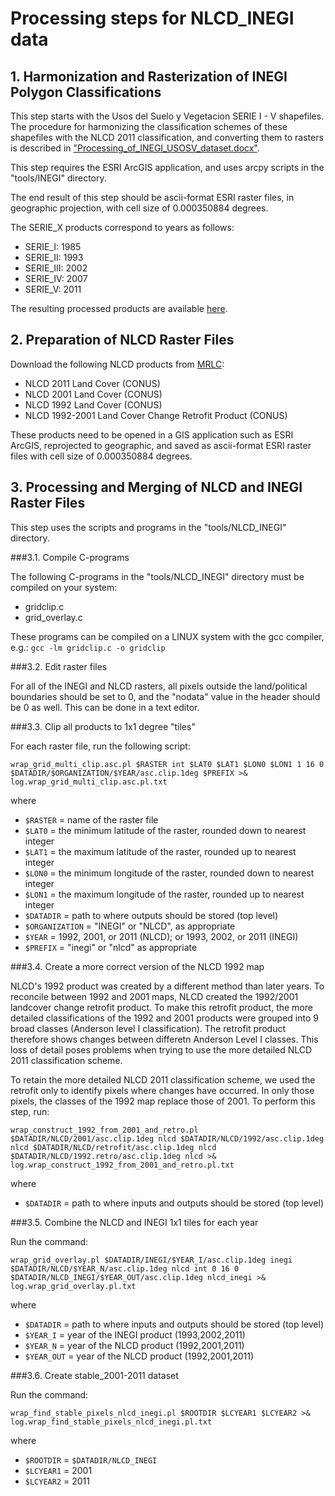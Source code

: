# Processing steps for NLCD_INEGI data

## 1. Harmonization and Rasterization of INEGI Polygon Classifications

This step starts with the Usos del Suelo y Vegetacion SERIE I - V shapefiles.  The procedure for harmonizing the classification schemes of these shapefiles with the NLCD 2011 classification, and converting them to rasters is described in ["Processing_of_INEGI_USOSV_dataset.docx"](./Processing_of_INEGI_USOSV_dataset.docx).

This step requires the ESRI ArcGIS application, and uses arcpy scripts in the "tools/INEGI" directory.

The end result of this step should be ascii-format ESRI raster files, in geographic projection, with cell size of 0.000350884 degrees.

The SERIE_X products correspond to years as follows:
 - SERIE_I: 1985
 - SERIE_II: 1993
 - SERIE_III: 2002
 - SERIE_IV: 2007
 - SERIE_V: 2011

The resulting processed products are available [here](https://zenodo.org/record/2579442).

## 2. Preparation of NLCD Raster Files

Download the following NLCD products from [MRLC](https://www.mrlc.gov/data):
 - NLCD 2011 Land Cover (CONUS)
 - NLCD 2001 Land Cover (CONUS)
 - NLCD 1992 Land Cover (CONUS)
 - NLCD 1992-2001 Land Cover Change Retrofit Product (CONUS)

These products need to be opened in a GIS application such as ESRI ArcGIS, reprojected to geographic, and saved as ascii-format ESRI raster files with cell size of 0.000350884 degrees.

## 3. Processing and Merging of NLCD and INEGI Raster Files

This step uses the scripts and programs in the "tools/NLCD_INEGI" directory.

###3.1. Compile C-programs

The following C-programs in the "tools/NLCD_INEGI" directory must be compiled on your system:
 - gridclip.c
 - grid_overlay.c

These programs can be compiled on a LINUX system with the gcc compiler, e.g.:
   `gcc -lm gridclip.c -o gridclip`

###3.2. Edit raster files

For all of the INEGI and NLCD rasters, all pixels outside the land/political boundaries should be set to 0, and the "nodata" value in the header should be 0 as well. This can be done in a text editor.

###3.3. Clip all products to 1x1 degree "tiles"

For each raster file, run the following script:

   `wrap_grid_multi_clip.asc.pl $RASTER int $LAT0 $LAT1 $LON0 $LON1 1 16 0 $DATADIR/$ORGANIZATION/$YEAR/asc.clip.1deg $PREFIX >& log.wrap_grid_multi_clip.asc.pl.txt`

where

 - `$RASTER` = name of the raster file
 - `$LAT0` = the minimum latitude of the raster, rounded down to nearest integer
 - `$LAT1` = the maximum latitude of the raster, rounded up to nearest integer
 - `$LON0` = the minimum longitude of the raster, rounded down to nearest integer
 - `$LON1` = the maximum longitude of the raster, rounded up to nearest integer
 - `$DATADIR` = path to where outputs should be stored (top level)
 - `$ORGANIZATION` = "INEGI" or "NLCD", as appropriate
 - `$YEAR` = 1992, 2001, or 2011 (NLCD); or 1993, 2002, or 2011 (INEGI)
 - `$PREFIX` = "inegi" or "nlcd" as appropriate

###3.4. Create a more correct version of the NLCD 1992 map

NLCD's 1992 product was created by a different method than later years. To reconcile between 1992 and 2001 maps, NLCD created the 1992/2001 landcover change retrofit product. To make this retrofit product, the more detailed classifications of the 1992 and 2001 products were grouped into 9 broad classes (Anderson level I classification).  The retrofit product therefore shows changes between differetn Anderson Level I classes. This loss of detail poses problems when trying to use the more detailed NLCD 2011 classification scheme.

To retain the more detailed NLCD 2011 classification scheme, we used the retrofit only to identify pixels where changes have occurred. In only those pixels, the classes of the 1992 map replace those of 2001. To perform this step, run:

   `wrap_construct_1992_from_2001_and_retro.pl $DATADIR/NLCD/2001/asc.clip.1deg nlcd $DATADIR/NLCD/1992/asc.clip.1deg nlcd $DATADIR/NLCD/retrofit/asc.clip.1deg nlcd $DATADIR/NLCD/1992.retro/asc.clip.1deg nlcd >& log.wrap_construct_1992_from_2001_and_retro.pl.txt`

where

 - `$DATADIR` = path to where inputs and outputs should be stored (top level)

###3.5. Combine the NLCD and INEGI 1x1 tiles for each year

Run the command:

   `wrap_grid_overlay.pl $DATADIR/INEGI/$YEAR_I/asc.clip.1deg inegi $DATADIR/NLCD/$YEAR_N/asc.clip.1deg nlcd int 0 16 0 $DATADIR/NLCD_INEGI/$YEAR_OUT/asc.clip.1deg nlcd_inegi >& log.wrap_grid_overlay.pl.txt`

where

 - `$DATADIR` = path to where inputs and outputs should be stored (top level)
 - `$YEAR_I` = year of the INEGI product (1993,2002,2011)
 - `$YEAR_N` = year of the NLCD product (1992,2001,2011)
 - `$YEAR_OUT` = year of the NLCD product (1992,2001,2011)

###3.6. Create stable_2001-2011 dataset

Run the command:

   `wrap_find_stable_pixels_nlcd_inegi.pl $ROOTDIR $LCYEAR1 $LCYEAR2 >& log.wrap_find_stable_pixels_nlcd_inegi.pl.txt`

where

 - `$ROOTDIR` = `$DATADIR/NLCD_INEGI`
 - `$LCYEAR1` = 2001
 - `$LCYEAR2` = 2011
